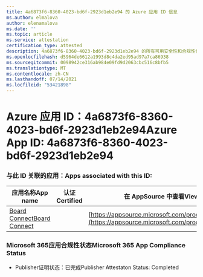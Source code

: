 ```yaml
---
title: 4a6873f6-8360-4023-bd6f-2923d1eb2e94 的 Azure 应用 ID 信息
ms.author: elmalova
author: elenamalova
ms.date: ''
ms.topic: article
ms.service: attestation
certification_type: attested
description: 4a6873f6-8360-4023-bd6f-2923d1eb2e94 的所有可用安全性和合规性信息。
ms.openlocfilehash: d5964de6612a1993d8c4da2ed95ad97a7ca86938
ms.sourcegitcommit: 0098942ce316ab984e09fd9d2063cbc516c8bfb5
ms.translationtype: MT
ms.contentlocale: zh-CN
ms.lasthandoff: 07/14/2021
ms.locfileid: "53421898"
---
```

# <a name="azure-app-id-4a6873f6-8360-4023-bd6f-2923d1eb2e94"></a><span data-ttu-id="cacbf-103">Azure 应用 ID：4a6873f6-8360-4023-bd6f-2923d1eb2e94</span><span class="sxs-lookup"><span data-stu-id="cacbf-103">Azure App ID: 4a6873f6-8360-4023-bd6f-2923d1eb2e94</span></span>


### <a name="apps-associated-with-this-id"></a><span data-ttu-id="cacbf-104">与此 ID 关联的应用：</span><span class="sxs-lookup"><span data-stu-id="cacbf-104">Apps associated with this ID:</span></span>
| <span data-ttu-id="cacbf-105">**应用名称**</span><span class="sxs-lookup"><span data-stu-id="cacbf-105">**App name**</span></span> | <span data-ttu-id="cacbf-106">**认证**</span><span class="sxs-lookup"><span data-stu-id="cacbf-106">**Certified**</span></span> | <span data-ttu-id="cacbf-107">**在 AppSource 中查看**</span><span class="sxs-lookup"><span data-stu-id="cacbf-107">**View in AppSource**</span></span> |
|-|-|-|
| [<span data-ttu-id="cacbf-108">Board Connect</span><span class="sxs-lookup"><span data-stu-id="cacbf-108">Board Connect</span></span>](https://docs.microsoft.com/en-us/microsoft-365-app-certification/forward/WA200001955) |  | [https://appsource.microsoft.com/product/office/WA200001955](https://appsource.microsoft.com/product/office/WA200001955) |

### <a name="microsoft-365-app-compliance-status"></a><span data-ttu-id="cacbf-109">Microsoft 365应用合规性状态</span><span class="sxs-lookup"><span data-stu-id="cacbf-109">Microsoft 365 App Compliance Status</span></span>
- <span data-ttu-id="cacbf-110">Publisher证明状态：已完成</span><span class="sxs-lookup"><span data-stu-id="cacbf-110">Publisher Attestaton Status: Completed</span></span>

